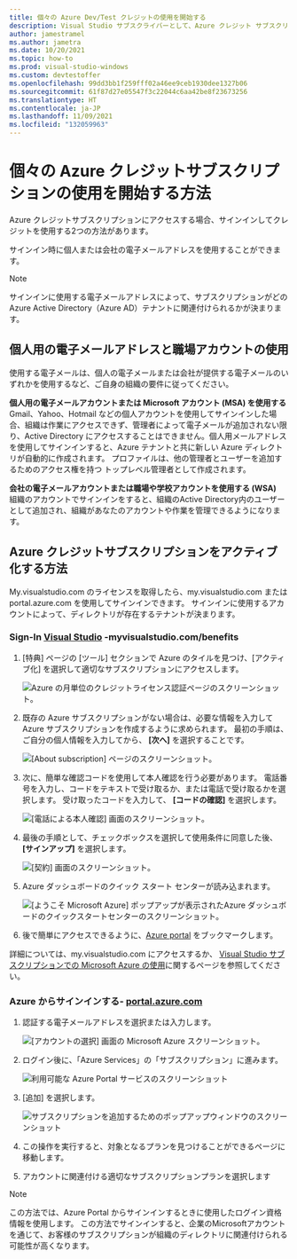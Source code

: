 ```yaml
---
title: 個々の Azure Dev/Test クレジットの使用を開始する
description: Visual Studio サブスクライバーとして、Azure クレジット サブスクリプションにアクセスする方法について説明します。
author: jamestramel
ms.author: jametra
ms.date: 10/20/2021
ms.topic: how-to
ms.prod: visual-studio-windows
ms.custom: devtestoffer
ms.openlocfilehash: 99dd3bb1f259fff02a46ee9ceb1930dee1327b06
ms.sourcegitcommit: 61f87d27e05547f3c22044c6aa42be8f23673256
ms.translationtype: HT
ms.contentlocale: ja-JP
ms.lasthandoff: 11/09/2021
ms.locfileid: "132059963"
---
```

# <a name="how-to-get-started-with-your-individual-azure-credit-subscription"></a>個々の Azure クレジットサブスクリプションの使用を開始する方法  

Azure クレジットサブスクリプションにアクセスする場合、サインインしてクレジットを使用する2つの方法があります。  

サインイン時に個人または会社の電子メールアドレスを使用することができます。  

> [!NOTE]
> サインインに使用する電子メールアドレスによって、サブスクリプションがどのAzure Active Directory（Azure AD）テナントに関連付けられるかが決まります。  

## <a name="using-a-personal-email-address-versus-a-work-account"></a>個人用の電子メールアドレスと職場アカウントの使用  

使用する電子メールは、個人の電子メールまたは会社が提供する電子メールのいずれかを使用するなど、ご自身の組織の要件に従ってください。

**個人用の電子メールアカウントまたは Microsoft アカウント (MSA) を使用する**  
Gmail、Yahoo、Hotmail などの個人アカウントを使用してサインインした場合、組織は作業にアクセスできず、管理者によって電子メールが追加されない限り、Active Directory にアクセスすることはできません。個人用メールアドレスを使用してサインインすると、Azure テナントと共に新しい Azure ディレクトリが自動的に作成されます。 プロファイルは、他の管理者とユーザーを追加するためのアクセス権を持つ トップレベル管理者として作成されます。  

**会社の電子メールアカウントまたは職場や学校アカウントを使用する (WSA)**  
組織のアカウントでサインインをすると、組織のActive Directory内のユーザーとして追加され、組織があなたのアカウントや作業を管理できるようになります。  

## <a name="how-to-activate-your-azure-credit-subscription"></a>Azure クレジットサブスクリプションをアクティブ化する方法  

My.visualstudio.com のライセンスを取得したら、my.visualstudio.com または portal.azure.com を使用してサインインできます。
サインインに使用するアカウントによって、ディレクトリが存在するテナントが決まります。  

### <a name="sign-in-through-visual-studio---myvisualstudiocombenefits"></a>Sign-In [Visual Studio](https://my.visualstudio.com/benefits) -myvisualstudio.com/benefits

1. [特典] ページの [ツール] セクションで Azure のタイルを見つけ、[アクティブ化] を選択して適切なサブスクリプションにアクセスします。  

   ![Azure の月単位のクレジットライセンス認証ページのスクリーンショット。](media/quickstart-individual-credit/activate.png "[アクティブ化] をクリックしてサブスクリプションにアクセスします。")  
2. 既存の Azure サブスクリプションがない場合は、必要な情報を入力して Azure サブスクリプションを作成するように求められます。 最初の手順は、ご自分の個人情報を入力してから、 **[次へ]** を選択することです。  

   ![[About subscription] ページのスクリーンショット。](media/quickstart-individual-credit/azure-about-you.png "情報を入力し、[次へ] をクリックします。")  
3. 次に、簡単な確認コードを使用して本人確認を行う必要があります。 電話番号を入力し、コードをテキストで受け取るか、または電話で受け取るかを選択します。 受け取ったコードを入力して、 **[コードの確認]** を選択します。  

   ![[電話による本人確認] 画面のスクリーンショット。](media/quickstart-individual-credit/azure-identity.png)  
4. 最後の手順として、チェックボックスを選択して使用条件に同意した後、 **[サインアップ]** を選択します。  

   ![[契約] 画面のスクリーンショット。](media/quickstart-individual-credit/azure-agreement.png)  
5. Azure ダッシュボードのクイック スタート センターが読み込まれます。  

   ![[ようこそ Microsoft Azure] ポップアップが表示されたAzure ダッシュボードのクイックスタートセンターのスクリーンショット。](media/quickstart-individual-credit/azure-quick-start.png)  
6. 後で簡単にアクセスできるように、[Azure portal](https://portal.azure.com) をブックマークします。  

詳細については、my.visualstudio.com にアクセスするか、 [Visual Studio サブスクリプションでの Microsoft Azure の使用](/visualstudio/subscriptions/vs-azure#:~:text=Eligibility%20%20%20%20Subscription%20Level%20%2F%20Program,%20%20Yes%20%2013%20more%20rows%20)に関するページを参照してください。  

### <a name="sign-in-through-azure---portalazurecom"></a>Azure からサインインする- [portal.azure.com](https://portal.azure.com)

1. 認証する電子メールアドレスを選択または入力します。  

   ![[アカウントの選択] 画面の Microsoft Azure スクリーンショット。](media/quickstart-individual-credit/pick-an-account.png "Azure Portal にログインするアカウントを選択します。")  
2. ログイン後に、「Azure Services」の「サブスクリプション」に進みます。  

   ![利用可能な Azure Portal サービスのスクリーンショット](media/quickstart-individual-credit/azure-services.png "[Azure サービス] の [サブスクリプション] を選択します。")  
3. [追加] を選択します。  

   ![サブスクリプションを追加するためのポップアップウィンドウのスクリーンショット](media/quickstart-individual-credit/click-add.png "[追加] ボタンをクリックします。")  
4. この操作を実行すると、対象となるプランを見つけることができるページに移動します。  
5. アカウントに関連付ける適切なサブスクリプションプランを選択します  

> [!NOTE]
> この方法では、Azure Portal からサインインするときに使用したログイン資格情報を使用します。 この方法でサインインすると、企業のMicrosoftアカウントを通じて、お客様のサブスクリプションが組織のディレクトリに関連付けられる可能性が高くなります。
